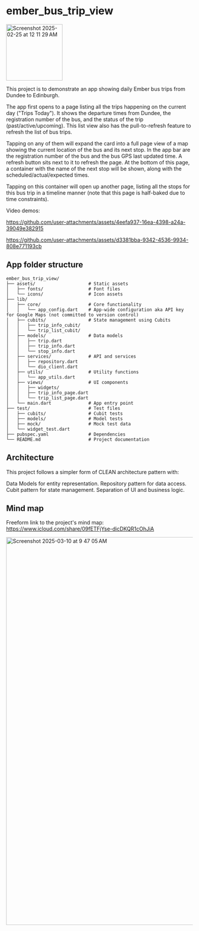 # ember_bus_trip_view

<img width="152" alt="Screenshot 2025-02-25 at 12 11 29 AM" src="https://github.com/user-attachments/assets/df829c41-f755-4b62-80a5-0f1895916c94" />

This project is to demonstrate an app showing daily Ember bus trips from Dundee to Edinburgh.

The app first opens to a page listing all the trips happening on the current day ("Trips Today"). It shows the departure times from Dundee, the registration number of the bus, and the status of the trip (past/active/upcoming). This list view also has the pull-to-refresh feature to refresh the list of bus trips.

Tapping on any of them will expand the card into a full page view of a map showing the current location of the bus and its next stop. In the app bar are the registration number of the bus and the bus GPS last updated time. A refresh button sits next to it to refresh the page. At the bottom of this page, a container with the name of the next stop will be shown, along with the scheduled/actual/expected times.

Tapping on this container will open up another page, listing all the stops for this bus trip in a timeline manner (note that this page is half-baked due to time constraints).

Video demos:

https://github.com/user-attachments/assets/4eefa937-16ea-4398-a24a-39049e382915

https://github.com/user-attachments/assets/d3381bba-9342-4536-9934-808e771193cb

## App folder structure

```
ember_bus_trip_view/
├── assets/                    # Static assets
│   ├── fonts/                 # Font files
│   └── icons/                 # Icon assets
├── lib/
│   ├── core/                  # Core functionality
│   │   └── app_config.dart    # App-wide configuration aka API key for Google Maps (not committed to version control)
│   ├── cubits/                # State management using Cubits
│   │   ├── trip_info_cubit/
│   │   └── trip_list_cubit/
│   ├── models/                # Data models
│   │   ├── trip.dart
│   │   ├── trip_info.dart
│   │   └── stop_info.dart
│   ├── services/              # API and services
│   │   ├── repository.dart
│   │   └── dio_client.dart
│   ├── utils/                 # Utility functions
│   │   └── app_utils.dart
│   ├── views/                 # UI components
│   │   ├── widgets/
│   │   ├── trip_info_page.dart
│   │   └── trip_list_page.dart
│   └── main.dart              # App entry point
├── test/                      # Test files
│   ├── cubits/                # Cubit tests
│   ├── models/                # Model tests
│   ├── mock/                  # Mock test data
│   └── widget_test.dart
├── pubspec.yaml               # Dependencies
└── README.md                  # Project documentation
```

## Architecture

This project follows a simpler form of CLEAN architecture pattern with:

Data Models for entity representation.
Repository pattern for data access.
Cubit pattern for state management.
Separation of UI and business logic.

## Mind map

Freeform link to the project's mind map: https://www.icloud.com/share/09fETFjYse-dicDKQR1cOhJiA

<img width="1046" alt="Screenshot 2025-03-10 at 9 47 05 AM" src="https://github.com/user-attachments/assets/75eba071-a1bd-4ff7-9a70-24d2fe570da5" />
